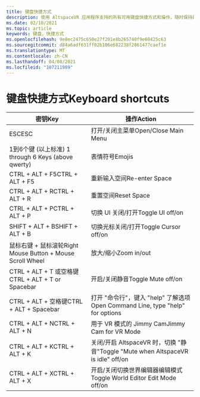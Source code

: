 ```yaml
---
title: 键盘快捷方式
description: 使用 AltspaceVR 应用程序支持的所有可用键盘快捷方式和操作，随时保持最新状态。
ms.date: 02/10/2021
ms.topic: article
keywords: 键盘，快捷方式
ms.openlocfilehash: 9e8ec2475c650e27f201e8b265740f9e68425c63
ms.sourcegitcommit: d84a6adf631ff02b106e682238f2861477caef1e
ms.translationtype: MT
ms.contentlocale: zh-CN
ms.lasthandoff: 04/08/2021
ms.locfileid: "107211989"
---
```

# <a name="keyboard-shortcuts"></a><span data-ttu-id="2dfd5-104">键盘快捷方式</span><span class="sxs-lookup"><span data-stu-id="2dfd5-104">Keyboard shortcuts</span></span>

| <span data-ttu-id="2dfd5-105">密钥</span><span class="sxs-lookup"><span data-stu-id="2dfd5-105">Key</span></span> | <span data-ttu-id="2dfd5-106">操作</span><span class="sxs-lookup"><span data-stu-id="2dfd5-106">Action</span></span> |
|---|---|
| <span data-ttu-id="2dfd5-107">ESC</span><span class="sxs-lookup"><span data-stu-id="2dfd5-107">ESC</span></span> | <span data-ttu-id="2dfd5-108">打开/关闭主菜单</span><span class="sxs-lookup"><span data-stu-id="2dfd5-108">Open/Close Main Menu</span></span> |
| <span data-ttu-id="2dfd5-109">1到6个键 (以上标准) </span><span class="sxs-lookup"><span data-stu-id="2dfd5-109">1 through 6 Keys (above qwerty)</span></span> | <span data-ttu-id="2dfd5-110">表情符号</span><span class="sxs-lookup"><span data-stu-id="2dfd5-110">Emojis</span></span> |
| <span data-ttu-id="2dfd5-111">CTRL + ALT + F5</span><span class="sxs-lookup"><span data-stu-id="2dfd5-111">CTRL + ALT + F5</span></span> | <span data-ttu-id="2dfd5-112">重新输入空间</span><span class="sxs-lookup"><span data-stu-id="2dfd5-112">Re-enter Space</span></span> |
| <span data-ttu-id="2dfd5-113">CTRL + ALT + R</span><span class="sxs-lookup"><span data-stu-id="2dfd5-113">CTRL + ALT + R</span></span> | <span data-ttu-id="2dfd5-114">重置空间</span><span class="sxs-lookup"><span data-stu-id="2dfd5-114">Reset Space</span></span> |
| <span data-ttu-id="2dfd5-115">CTRL + ALT + P</span><span class="sxs-lookup"><span data-stu-id="2dfd5-115">CTRL + ALT + P</span></span> | <span data-ttu-id="2dfd5-116">切换 UI 关闭/打开</span><span class="sxs-lookup"><span data-stu-id="2dfd5-116">Toggle UI off/on</span></span> |
| <span data-ttu-id="2dfd5-117">SHIFT + ALT + B</span><span class="sxs-lookup"><span data-stu-id="2dfd5-117">SHIFT + ALT + B</span></span> | <span data-ttu-id="2dfd5-118">切换光标关闭/打开</span><span class="sxs-lookup"><span data-stu-id="2dfd5-118">Toggle Cursor off/on</span></span> |
| <span data-ttu-id="2dfd5-119">鼠标右键 + 鼠标滚轮</span><span class="sxs-lookup"><span data-stu-id="2dfd5-119">Right Mouse Button + Mouse Scroll Wheel</span></span> | <span data-ttu-id="2dfd5-120">放大/缩小</span><span class="sxs-lookup"><span data-stu-id="2dfd5-120">Zoom in/out</span></span> |
| <span data-ttu-id="2dfd5-121">CTRL + ALT + T 或空格键</span><span class="sxs-lookup"><span data-stu-id="2dfd5-121">CTRL + ALT + T or Spacebar</span></span> | <span data-ttu-id="2dfd5-122">开启/关闭静音</span><span class="sxs-lookup"><span data-stu-id="2dfd5-122">Toggle Mute off/on</span></span> |
| <span data-ttu-id="2dfd5-123">CTRL + ALT + 空格键</span><span class="sxs-lookup"><span data-stu-id="2dfd5-123">CTRL + ALT + Spacebar</span></span> | <span data-ttu-id="2dfd5-124">打开 "命令行"，键入 "help" 了解选项</span><span class="sxs-lookup"><span data-stu-id="2dfd5-124">Open Command Line, type "help" for options</span></span> |
| <span data-ttu-id="2dfd5-125">CTRL + ALT + N</span><span class="sxs-lookup"><span data-stu-id="2dfd5-125">CTRL + ALT + N</span></span> | <span data-ttu-id="2dfd5-126">用于 VR 模式的 Jimmy Cam</span><span class="sxs-lookup"><span data-stu-id="2dfd5-126">Jimmy Cam for VR Mode</span></span> |
| <span data-ttu-id="2dfd5-127">CTRL + ALT + K</span><span class="sxs-lookup"><span data-stu-id="2dfd5-127">CTRL + ALT + K</span></span> | <span data-ttu-id="2dfd5-128">关闭/开启 AltspaceVR 时，切换 "静音"</span><span class="sxs-lookup"><span data-stu-id="2dfd5-128">Toggle "Mute when AltspaceVR is idle" off/on</span></span> |
| <span data-ttu-id="2dfd5-129">CTRL + ALT + X</span><span class="sxs-lookup"><span data-stu-id="2dfd5-129">CTRL + ALT + X</span></span> | <span data-ttu-id="2dfd5-130">开启/关闭切换世界编辑器编辑模式</span><span class="sxs-lookup"><span data-stu-id="2dfd5-130">Toggle World Editor Edit Mode off/on</span></span> |